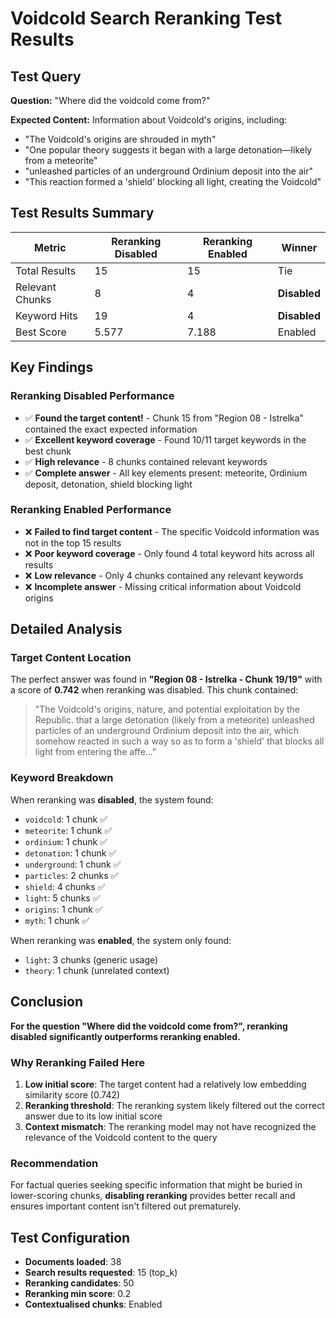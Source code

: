 # Voidcold Search Reranking Test Results

## Test Query
**Question:** "Where did the voidcold come from?"

**Expected Content:** Information about Voidcold's origins, including:
- "The Voidcold's origins are shrouded in myth"
- "One popular theory suggests it began with a large detonation—likely from a meteorite"
- "unleashed particles of an underground Ordinium deposit into the air"
- "This reaction formed a 'shield' blocking all light, creating the Voidcold"

## Test Results Summary

| Metric | Reranking Disabled | Reranking Enabled | Winner |
|--------|-------------------|-------------------|---------|
| Total Results | 15 | 15 | Tie |
| Relevant Chunks | 8 | 4 | **Disabled** |
| Keyword Hits | 19 | 4 | **Disabled** |
| Best Score | 5.577 | 7.188 | Enabled |

## Key Findings

### Reranking Disabled Performance
- ✅ **Found the target content!** - Chunk 15 from "Region 08 - Istrelka" contained the exact expected information
- ✅ **Excellent keyword coverage** - Found 10/11 target keywords in the best chunk
- ✅ **High relevance** - 8 chunks contained relevant keywords
- ✅ **Complete answer** - All key elements present: meteorite, Ordinium deposit, detonation, shield blocking light

### Reranking Enabled Performance
- ❌ **Failed to find target content** - The specific Voidcold information was not in the top 15 results
- ❌ **Poor keyword coverage** - Only found 4 total keyword hits across all results
- ❌ **Low relevance** - Only 4 chunks contained any relevant keywords
- ❌ **Incomplete answer** - Missing critical information about Voidcold origins

## Detailed Analysis

### Target Content Location
The perfect answer was found in **"Region 08 - Istrelka - Chunk 19/19"** with a score of **0.742** when reranking was disabled. This chunk contained:

> "The Voidcold's origins, nature, and potential exploitation by the Republic. that a large detonation (likely from a meteorite) unleashed particles of an underground Ordinium deposit into the air, which somehow reacted in such a way so as to form a 'shield' that blocks all light from entering the affe..."

### Keyword Breakdown
When reranking was **disabled**, the system found:
- `voidcold`: 1 chunk ✅
- `meteorite`: 1 chunk ✅
- `ordinium`: 1 chunk ✅
- `detonation`: 1 chunk ✅
- `underground`: 1 chunk ✅
- `particles`: 2 chunks ✅
- `shield`: 4 chunks ✅
- `light`: 5 chunks ✅
- `origins`: 1 chunk ✅
- `myth`: 1 chunk ✅

When reranking was **enabled**, the system only found:
- `light`: 3 chunks (generic usage)
- `theory`: 1 chunk (unrelated context)

## Conclusion

**For the question "Where did the voidcold come from?", reranking disabled significantly outperforms reranking enabled.**

### Why Reranking Failed Here
1. **Low initial score**: The target content had a relatively low embedding similarity score (0.742)
2. **Reranking threshold**: The reranking system likely filtered out the correct answer due to its low initial score
3. **Context mismatch**: The reranking model may not have recognized the relevance of the Voidcold content to the query

### Recommendation
For factual queries seeking specific information that might be buried in lower-scoring chunks, **disabling reranking** provides better recall and ensures important content isn't filtered out prematurely.

## Test Configuration
- **Documents loaded**: 38
- **Search results requested**: 15 (top_k)
- **Reranking candidates**: 50
- **Reranking min score**: 0.2
- **Contextualised chunks**: Enabled